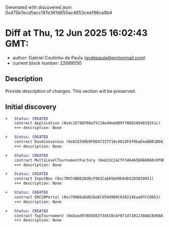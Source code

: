 Generated with discovered.json: 0xd75b7ecd5acc197e361d850ac4653ceef96ca9b4

# Diff at Thu, 12 Jun 2025 16:02:43 GMT:

- author: Gabriel Coutinho de Paula (<gcdepaula@protonmail.com>)
- current block number: 22689550

## Description

Provide description of changes. This section will be preserved.

## Initial discovery

```diff
+   Status: CREATED
    contract Application (0x4c1E74EF88a75C24e49eddD9f70D82A94D19251c)
    +++ description: None
```

```diff
+   Status: CREATED
    contract DaveConsensus (0x6CE590b9F0697327f18c601DF6f0baE4a0801B68)
    +++ description: None
```

```diff
+   Status: CREATED
    contract MultiLevelTournamentFactory (0xA31C2aCfF3464658866960c0fBD3d798310272D7)
    +++ description: None
```

```diff
+   Status: CREATED
    contract InputBox (0xc70074BDD26d8cF983Ca6A5b89b8db52D5850051)
    +++ description: None
```

```diff
+   Status: CREATED
    contract ERC20Portal (0xc700D6aDd016eECd59d989C028214Eaa0fCC0051)
    +++ description: None
```

```diff
+   Status: CREATED
    contract TopTournament (0xDaa497885D83f345CBcbF071d7201230A8CBd68A)
    +++ description: None
```
